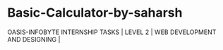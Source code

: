 # Basic-Calculator-by-saharsh
OASIS-INFOBYTE INTERNSHIP TASKS  |  LEVEL 2  |  WEB DEVELOPMENT AND DESIGNING | 

